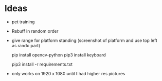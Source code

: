# Ideas

- pet training

- Rebuff in random order

- give range for platform standing (screenshot of platform and use top left as rando part)


    pip install opencv-python
    pip3 install keyboard
    
    pip3 install -r requirements.txt
    
- only works on 1920 x 1080 until I had higher res pictures